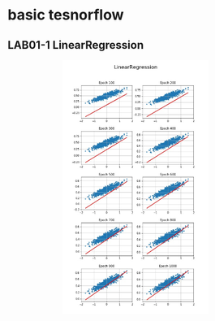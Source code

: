 # basic tesnorflow


## LAB01-1 LinearRegression
<p align="center">
<img src = 'image/LAB01-1_LinearRegression.jpg' height = '500px'> 
</p>
